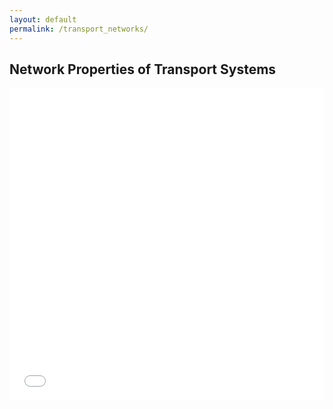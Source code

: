 ```yaml
---
layout: default
permalink: /transport_networks/
---
```

<h2><b>Network Properties of Transport Systems</b></h2>

<iframe src="{{site.url}}/assets/london_tube.html" style="width:100%;height:500px;" frameborder="0"></iframe>